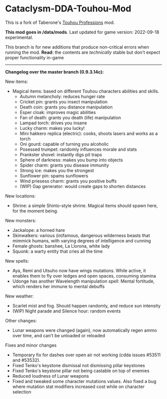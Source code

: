 # Cataclysm-DDA-Touhou-Mod
This is a fork of Taberone's [Touhou Professions](https://github.com/Taberone/Cataclysm-DDA-Touhou-Mod) mod.

**This mod goes in /data/mods**.  Last updated for game version: 2022-09-18 experimental.

This branch is for new additions that produce non-critical errors when running the mod.  **Read:** the contents are *technically* stable but don't expect proper functionality in-game

----

**Changelog over the master branch (0.9.3.14c):**

New items:
* Magical items: based on different Touhou characters abilities and skills.
    * Autumn melancholy: reduces hunger rate
    * Cricket pin: grants you insect manipulation
    * Death coin: grants you distance manipulation
    * Esper cloak: improves magic abilities
    * Fan of death: grants you death (life) manipulation
    * Lampad torch: drives you insane
    * Lucky charm: makes you lucky!
    * Mini hakkero replica (electric): cooks, shoots lasers and works as a torch
    * Oni gourd: capable of turning you alcoholic
    * Posessed trumpet: randomly influences morale and stats
    * Prankster shovel: instantly digs pit traps
    * Sphere of darkness: makes you bump into objects
    * Spider charm: grants you disease immunity
    * Strong ice: makes you the strongest
    * Sunflower pin: spams sunflowers
    * Wind priesess charm: grants you positive buffs
    * (WIP) Gap generator: would create gaps to shorten distances


New locations:
* Shrine: a simple Shinto-style shrine.  Magical items should spawn here, for the moment being.


New monsters:
* Jackalope: a horned hare
* Skinwalkers: various (in)famous, dangerous wilderness beasts that mimmick humans, with varying degrees of intelligence and cunning
* Female ghosts: banshee, La Llorona, white lady
* Squonk: a warty entity that cries all the time


New spells:
* Aya, Remi and Utsuho now have wings mutations. While active, it enables them to fly over ledges and open spaces, consuming stamina
* Udonge has another Wavelength manipulation spell: Mental fortitude, which renders her immune to mental debuffs


New weather:
* Scarlet mist and fog. Should happen randomly, and reduce sun intensity
* (WIP) Night parade and Silence hour: random events


Other changes:
* Lunar weapons were changed (again), now automatically regen ammo over time, and can't be unloaded or reloaded


Fixes and minor changes
* Temporary fix for dashes over open air not working (cdda issues #53511 and #53532).
* Fixed Tenko's keystone dismissal not dismissing pillar keystones
* Fixed Tenko's keystone pillar not being castable on top of enemies
* Reduced loudness of Lunar weapons
* Fixed and tweaked some character mutations values. Also fixed a bug where mutation stat modifiers increased cost while on character selection
